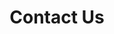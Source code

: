 ---
title: Contact Us
draft: false
menu: 
  main:
    weight: 50
type: contact
form:
  title: Send us a Message
  id: js-contactForm
  inputs:
  - id: contact-name
    col: col-md-6
    name: name
    type: text
    placeholder: Name
    minlength: 2
    required: true
    invalidFeedback: Please enter name
    readonly: true
    value: John
    # description: Your full name
  - id: contact-email
    col: col-md-6
    name: email
    type: email
    placeholder: Email Address
    required: true
    invalidFeedback: Please enter email address
  - id: contact-phone
    col: col-md-6
    name: phone
    type: tel
    placeholder: Phone Number
    minlength: 8
    required: true
    invalidFeedback: Please enter phone number
  - id: contact-subject
    col: col-md-6
    name: subject
    type: text
    placeholder: Subject
    minlength: 2
    required: true
    invalidFeedback: Please enter message subject
  - id: contact-message
    col: col-12
    name: message
    type: textarea
    placeholder: Message
    minlength: 6
    rows: 6
    required: true
    invalidFeedback: Please enter message.
---